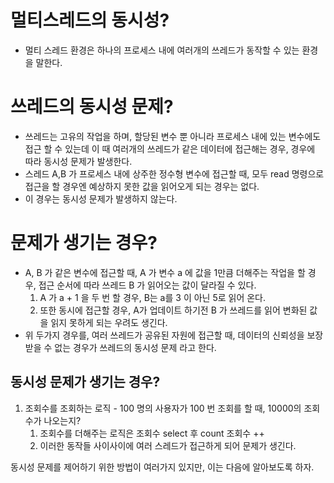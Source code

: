 # 멀티스레드의 동시성?
- 멀티 스레드 환경은 하나의 프로세스 내에 여러개의 쓰레드가 동작할 수 있는 환경을 말한다.

# 쓰레드의 동시성 문제? 
- 쓰레드는 고유의 작업을 하며, 할당된 변수 뿐 아니라 프로세스 내에 있는 변수에도 접근 할 수 있는데 이 때 여러개의 쓰레드가 같은 데이터에 접근해는 경우, 경우에 따라 동시성 문제가 발생한다.
- 스레드 A,B 가 프로세스 내에 상주한 정수형 변수에 접근할 때, 모두 read 명령으로 접근을 할 경우엔 예상하지 못한 값을 읽어오게 되는 경우는 없다.
- 이 경우는 동시성 문제가 발생하지 않는다.

# 문제가 생기는 경우?
- A, B 가 같은 변수에 접근할 때, A 가 변수 a 에  값을 1만큼 더해주는 작업을 할 경우, 접근 순서에 따라 쓰레드 B 가 읽어오는 값이 달라질 수 있다.
  1. A 가 a + 1 을 두 번 할 경우, B는 a를 3 이 아닌 5로 읽어 온다.
  2. 또한 동시에 접근할 경우, A가 업데이트 하기전 B 가 쓰레드를 읽어 변화된 값을 읽지 못하게 되는 우려도 생긴다.
- 위 두가지 경우를, 여러 쓰레드가 공유된 자원에 접근할 때, 데이터의 신뢰성을 보장받을 수 없는 경우가 쓰레드의 동시성 문제 라고 한다.

## 동시성 문제가 생기는 경우?
1. 조회수를 조회하는 로직 - 100 명의 사용자가 100 번 조회를 할 때, 10000의 조회수가 나오는지?
   1. 조회수를 더해주는 로직은 조회수 select 후 count 조회수 ++
   2. 이러한 동작들 사이사이에 여러 스레드가 접근하게 되어 문제가 생긴다.

동시성 문제를 제어하기 위한 방법이 여러가지 있지만, 이는 다음에 알아보도록 하자.